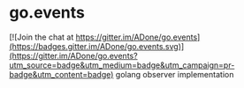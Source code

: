# go.events

[![Join the chat at https://gitter.im/ADone/go.events](https://badges.gitter.im/ADone/go.events.svg)](https://gitter.im/ADone/go.events?utm_source=badge&utm_medium=badge&utm_campaign=pr-badge&utm_content=badge)
golang observer implementation
